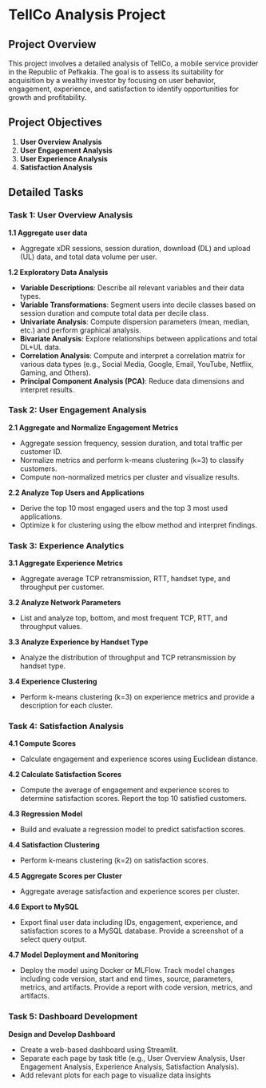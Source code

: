# TellCo Analysis Project

## Project Overview

This project involves a detailed analysis of TellCo, a mobile service provider in the Republic of Pefkakia. The goal is to assess its suitability for acquisition by a wealthy investor by focusing on user behavior, engagement, experience, and satisfaction to identify opportunities for growth and profitability.

## Project Objectives

1. **User Overview Analysis**
2. **User Engagement Analysis**
3. **User Experience Analysis**
4. **Satisfaction Analysis**

## Detailed Tasks

### Task 1: User Overview Analysis

**1.1 Aggregate user data**
- Aggregate xDR sessions, session duration, download (DL) and upload (UL) data, and total data volume per user.

**1.2 Exploratory Data Analysis**
- **Variable Descriptions**: Describe all relevant variables and their data types.
- **Variable Transformations**: Segment users into decile classes based on session duration and compute total data per decile class.
- **Univariate Analysis**: Compute dispersion parameters (mean, median, etc.) and perform graphical analysis.
- **Bivariate Analysis**: Explore relationships between applications and total DL+UL data.
- **Correlation Analysis**: Compute and interpret a correlation matrix for various data types (e.g., Social Media, Google, Email, YouTube, Netflix, Gaming, and Others).
- **Principal Component Analysis (PCA)**: Reduce data dimensions and interpret results.

### Task 2: User Engagement Analysis

**2.1 Aggregate and Normalize Engagement Metrics**
- Aggregate session frequency, session duration, and total traffic per customer ID.
- Normalize metrics and perform k-means clustering (k=3) to classify customers.
- Compute non-normalized metrics per cluster and visualize results.

**2.2 Analyze Top Users and Applications**
- Derive the top 10 most engaged users and the top 3 most used applications.
- Optimize k for clustering using the elbow method and interpret findings.

### Task 3: Experience Analytics

**3.1 Aggregate Experience Metrics**
- Aggregate average TCP retransmission, RTT, handset type, and throughput per customer.

**3.2 Analyze Network Parameters**
- List and analyze top, bottom, and most frequent TCP, RTT, and throughput values.

**3.3 Analyze Experience by Handset Type**
- Analyze the distribution of throughput and TCP retransmission by handset type.

**3.4 Experience Clustering**
- Perform k-means clustering (k=3) on experience metrics and provide a description for each cluster.

### Task 4: Satisfaction Analysis

**4.1 Compute Scores**
- Calculate engagement and experience scores using Euclidean distance.
  
**4.2 Calculate Satisfaction Scores**
- Compute the average of engagement and experience scores to determine satisfaction scores. Report the top 10 satisfied customers.

**4.3 Regression Model**
- Build and evaluate a regression model to predict satisfaction scores.

**4.4 Satisfaction Clustering**
- Perform k-means clustering (k=2) on satisfaction scores.

**4.5 Aggregate Scores per Cluster**
- Aggregate average satisfaction and experience scores per cluster.

**4.6 Export to MySQL**
- Export final user data including IDs, engagement, experience, and satisfaction scores to a MySQL database. Provide a screenshot of a select query output.

**4.7 Model Deployment and Monitoring**
- Deploy the model using Docker or MLFlow. Track model changes including code version, start and end times, source, parameters, metrics, and artifacts. Provide a report with code version, metrics, and artifacts.

### Task 5: Dashboard Development

**Design and Develop Dashboard**
- Create a web-based dashboard using Streamlit.
- Separate each page by task title (e.g., User Overview Analysis, User Engagement Analysis, Experience Analysis, Satisfaction Analysis).
- Add relevant plots for each page to visualize data insights

